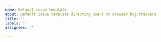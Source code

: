 ```yaml
---
name: Default issue template
about: Default issue template directing users to browser bug trackers
title: ''
labels: ''
assignees: ''

---
```


<!--
If you have browser-specific bugs or questions, do not file them here. Instead, use the browsers' bug trackers:

Chrome:
- Known issues: https://bugs.chromium.org/p/chromium/issues/list?q=component:Blink%3EWebGPU
- To file a new issue: https://bugs.chromium.org/p/chromium/issues/entry?components=Blink%3EWebGPU

WebKit:
- https://bugs.webkit.org/buglist.cgi?bug_status=UNCONFIRMED&bug_status=NEW&bug_status=ASSIGNED&bug_status=REOPENED&component=WebGPU

Firefox:
- https://bugzilla.mozilla.org/buglist.cgi?product=Core&component=Graphics%3A%20WebGPU
-->
